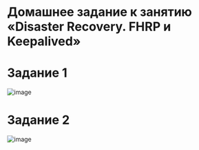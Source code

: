 # Домашнее задание к занятию «Disaster Recovery. FHRP и Keepalived»
# Задание 1
![image](https://github.com/user-attachments/assets/ef3d5d01-5ee5-44aa-8edd-c4fb1bc285e7)

# Задание 2
![image](https://github.com/user-attachments/assets/40d6904c-a842-4a3a-8949-311c9ee2b967)


